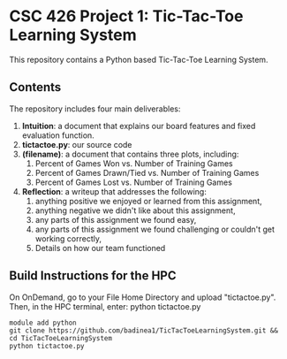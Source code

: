 # CSC 426 Project 1: Tic-Tac-Toe Learning System

This repository contains a Python based Tic-Tac-Toe Learning System.

## Contents
The repository includes four main deliverables:
  1. **Intuition**: a document that explains our board features and fixed evaluation function.
  2. **tictactoe.py**: our source code
  3. **(filename)**: a document that contains three plots, including:
       1. Percent of Games Won vs. Number of Training Games
       2. Percent of Games Drawn/Tied vs. Number of Training Games
       3. Percent of Games Lost vs. Number of Training Games
  4. **Reflection**: a writeup that addresses the following:
       1. anything positive we enjoyed or learned from this assignment,
       2. anything negative we didn't like about this assignment,
       3. any parts of this assignment we found easy,
       4. any parts of this assignment we found challenging or couldn't get working correctly,
       5. Details on how our team functioned
     
## Build Instructions for the HPC
On OnDemand, go to your File Home Directory and upload "tictactoe.py". Then, in the HPC terminal, enter: 
     python tictactoe.py

```
module add python
git clone https://github.com/badinea1/TicTacToeLearningSystem.git && cd TicTacToeLearningSystem
python tictactoe.py

```
